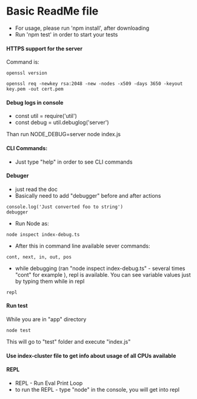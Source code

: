 # Basic ReadMe file
* For usage, please run 'npm install', after downloading
* Run 'npm test' in order to start your tests


#### HTTPS support for the server
Command is:
```
openssl version
```
```
openssl req -newkey rsa:2048 -new -nodes -x509 -days 3650 -keyout key.pem -out cert.pem
```

#### Debug logs in console
* const util = require('util')
* const debug = util.debuglog('server')

Than run NODE_DEBUG=server node index.js


#### CLI Commands:
* Just type "help" in order to see CLI commands

#### Debuger
* just read the doc
* Basically need to add "debugger" before and after actions
```
console.log('Just converted foo to string')
debugger
```
* Run Node as:
```
node inspect index-debug.ts
```

* After this in command line available sever commands:
```
cont, next, in, out, pos
```

* while debugging (ran "node inspect index-debug.ts" - several times "cont" for example ), repl is available. You can see variable values just by typing them while in repl
```
repl
```

#### Run test
While you are in "app" directory
```
node test
```
This will go to "test" folder and execute "index.js"


#### Use index-cluster file to get info about usage of all CPUs available

#### REPL
* REPL - Run Eval Print Loop
* to run the REPL - type "node" in the console, you will get into repl